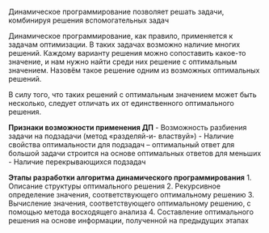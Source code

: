Динамическое программирование позволяет решать задачи, комбинируя решения вспомогательных задач

Динамическое программирование, как правило, применяется к задачам оптимизации. В таких задачах возможно наличие многих решений. Каждому варианту решения можно сопоставить какое-то значение, и нам нужно найти среди них решение с оптимальным значением. Назовём такое решение одним из возможных оптимальных решений.

В силу того, что таких решений с оптимальным значением может быть несколько, следует отличать их от единственного оптимального решения.

**Признаки возможности применения ДП**
	- Возможность разбиения задачи на подзадачи (метод «разделяй-и- властвуй») 
	- Наличие свойства оптимальности для подзадач – оптимальный ответ для большой задачи строится на основе оптимальных ответов для меньших
	- Наличие перекрывающихся подзадач

**Этапы разработки алгоритма динамического программирования**
	1. Описание структуры оптимального решения
	2. Рекурсивное определение значения, соответствующего оптимальному решению
	3. Вычисление значения, соответствующего оптимальному решению, с помощью метода восходящего анализа
	4. Составление оптимального решения на основе информации, полученной на предыдущих этапах
